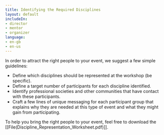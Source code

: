 ```yaml
---
title: Identifying the Required Disciplines
layout: default
includeIn: 
- director
- mentor
- organizer
language:
- en-gb
- en-us
---
```

In order to attract the right people to your event, we suggest a few simple guidelines:
* Define which disciplines should be represented at the workshop (be specific).
* Define a target number of participants for each discipline identified.
* Identify professional societies and other communities that have contact with these participants.
* Craft a few lines of unique messaging for each participant group that explains why they are needed at this type of event and what they might gain from participating.

To help you bring the right people to your event, feel free to download the [[File(Discipline_Representation_Worksheet.pdf)]].
